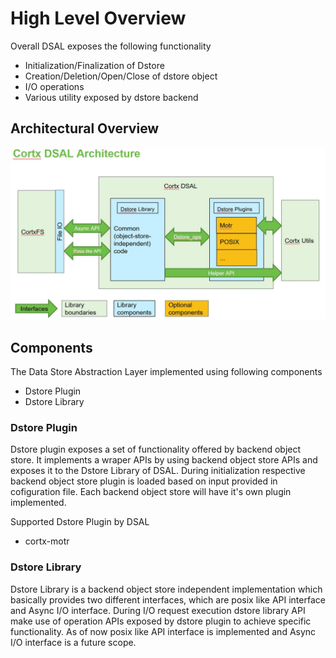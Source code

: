 # High Level Overview

Overall DSAL exposes the following functionality
- Initialization/Finalization of Dstore
- Creation/Deletion/Open/Close of dstore object
- I/O operations
- Various utility exposed by dstore backend

## Architectural Overview

![CORTX-DSAL Architecture](../images/cortx-dsal-arch.JPG)

## Components

The Data Store Abstraction Layer implemented using following components
- Dstore Plugin
- Dstore Library

### Dstore Plugin

Dstore plugin exposes a set of functionality offered by backend object store. It implements a wraper APIs by using backend object store APIs and exposes it to the Dstore Library of DSAL. During initialization respective backend object store plugin is loaded based on input provided in cofiguration file. Each backend object store will have it's own plugin implemented.

Supported Dstore Plugin by DSAL
- cortx-motr

### Dstore Library

Dstore Library is a backend object store independent implementation which basically provides two different interfaces, which are posix like API interface and Async I/O interface. During I/O request execution dstore library API make use of operation APIs exposed by dstore plugin to achieve specific functionality.  As of now posix like API interface is implemented and Async I/O interface is a future scope.
